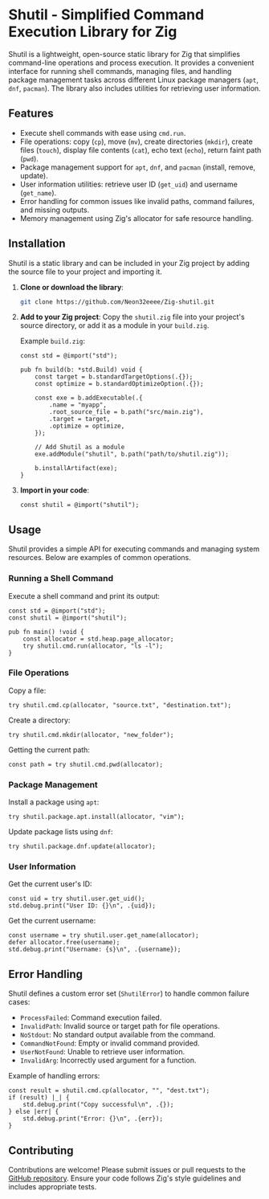 # Shutil - Simplified Command Execution Library for Zig

Shutil is a lightweight, open-source static library for Zig that simplifies command-line operations and process execution. It provides a convenient interface for running shell commands, managing files, and handling package management tasks across different Linux package managers (`apt`, `dnf`, `pacman`). The library also includes utilities for retrieving user information.

## Features

- Execute shell commands with ease using `cmd.run`.
- File operations: copy (`cp`), move (`mv`), create directories (`mkdir`), create files (`touch`), display file contents (`cat`), echo text (`echo`), return faint path (`pwd`).
- Package management support for `apt`, `dnf`, and `pacman` (install, remove, update).
- User information utilities: retrieve user ID (`get_uid`) and username (`get_name`).
- Error handling for common issues like invalid paths, command failures, and missing outputs.
- Memory management using Zig's allocator for safe resource handling.

## Installation

Shutil is a static library and can be included in your Zig project by adding the source file to your project and importing it.

1. **Clone or download the library**:
   ```bash
   git clone https://github.com/Neon32eeee/Zig-shutil.git
   ```

2. **Add to your Zig project**:
   Copy the `shutil.zig` file into your project's source directory, or add it as a module in your `build.zig`.

   Example `build.zig`:
   ```zig
   const std = @import("std");

   pub fn build(b: *std.Build) void {
       const target = b.standardTargetOptions(.{});
       const optimize = b.standardOptimizeOption(.{});

       const exe = b.addExecutable(.{
           .name = "myapp",
           .root_source_file = b.path("src/main.zig"),
           .target = target,
           .optimize = optimize,
       });

       // Add Shutil as a module
       exe.addModule("shutil", b.path("path/to/shutil.zig"));

       b.installArtifact(exe);
   }
   ```

3. **Import in your code**:
   ```zig
   const shutil = @import("shutil");
   ```

## Usage

Shutil provides a simple API for executing commands and managing system resources. Below are examples of common operations.

### Running a Shell Command
Execute a shell command and print its output:
```zig
const std = @import("std");
const shutil = @import("shutil");

pub fn main() !void {
    const allocator = std.heap.page_allocator;
    try shutil.cmd.run(allocator, "ls -l");
}
```

### File Operations
Copy a file:
```zig
try shutil.cmd.cp(allocator, "source.txt", "destination.txt");
```

Create a directory:
```zig
try shutil.cmd.mkdir(allocator, "new_folder");
```

Getting the current path:
```zig
const path = try shutil.cmd.pwd(allocator);
```

### Package Management
Install a package using `apt`:
```zig
try shutil.package.apt.install(allocator, "vim");
```

Update package lists using `dnf`:
```zig
try shutil.package.dnf.update(allocator);
```

### User Information
Get the current user's ID:
```zig
const uid = try shutil.user.get_uid();
std.debug.print("User ID: {}\n", .{uid});
```

Get the current username:
```zig
const username = try shutil.user.get_name(allocator);
defer allocator.free(username);
std.debug.print("Username: {s}\n", .{username});
```

## Error Handling
Shutil defines a custom error set (`ShutilError`) to handle common failure cases:
- `ProcessFailed`: Command execution failed.
- `InvalidPath`: Invalid source or target path for file operations.
- `NoStdout`: No standard output available from the command.
- `CommandNotFound`: Empty or invalid command provided.
- `UserNotFound`: Unable to retrieve user information.
- `InvalidArg`: Incorrectly used argument for a function.

Example of handling errors:
```zig
const result = shutil.cmd.cp(allocator, "", "dest.txt");
if (result) |_| {
    std.debug.print("Copy successful\n", .{});
} else |err| {
    std.debug.print("Error: {}\n", .{err});
}
```

## Contributing
Contributions are welcome! Please submit issues or pull requests to the [GitHub repository](https://github.com/Neon32eeee/Zig-shutil/). Ensure your code follows Zig's style guidelines and includes appropriate tests.
